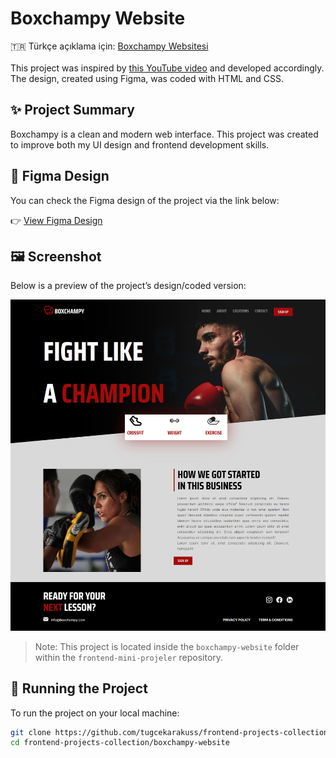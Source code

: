 # Boxchampy Website

🇹🇷 Türkçe açıklama için: [Boxchampy Websitesi](./README_TR.md#boxchampy-websitesi)<br><br>
This project was inspired by [this YouTube video](https://youtu.be/JGLfyTDgfDc) and developed accordingly. The design, created using Figma, was coded with HTML and CSS.

## ✨ Project Summary

Boxchampy is a clean and modern web interface. This project was created to improve both my UI design and frontend development skills.

## 🎨 Figma Design

You can check the Figma design of the project via the link below:

👉 [View Figma Design](https://www.figma.com/community/file/1519362285643212664/boxchampy)

## 🖼️ Screenshot

Below is a preview of the project’s design/coded version:

![Boxchampy Website Screenshot](./image/boxchampy-website.png)

> Note: This project is located inside the `boxchampy-website` folder within the `frontend-mini-projeler` repository.

## 🚀 Running the Project

To run the project on your local machine:

```bash
git clone https://github.com/tugcekarakuss/frontend-projects-collection.git
cd frontend-projects-collection/boxchampy-website
